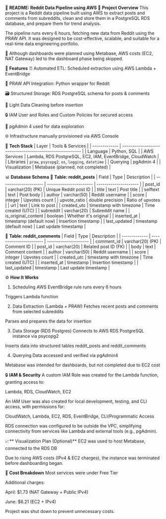 📘 **README: Reddit Data Pipeline using AWS**
📌 **Project Overview**
This project is a Reddit data pipeline built using AWS to extract posts and comments from subreddits, clean and store them in a PostgreSQL RDS database, and prepare them for trend analysis.

The pipeline runs every 6 hours, fetching new data from Reddit using the PRAW API. It was designed to be cost-effective, scalable, and suitable for a real-time data engineering portfolio.

🚧 Although dashboards were planned using Metabase, AWS costs (EC2, NAT Gateway) led to the dashboard phase being skipped.

🚀 **Features**
⏰ Automated ETL: Scheduled extraction using AWS Lambda + EventBridge

🐍 PRAW API Integration: Python wrapper for Reddit

🗃️ Structured Storage: RDS PostgreSQL schema for posts & comments

🧹 Light Data Cleaning before insertion

🔒 IAM User and Roles and Custom Policies for secured access

🧰 pgAdmin 4 used for data exploration

🌐 Infrastructure manually provisioned via AWS Console

🔧 **Tech Stack**
| Layer         | Tools & Services                                          |
| ------------- | --------------------------------------------------------- |
| Language      | Python, SQL                                               |
| AWS Services  | Lambda, RDS PostgreSQL, EC2, IAM, EventBridge, CloudWatch |
| Libraries     | `praw`, `psycopg2`, `os`, `logging`, `datetime`           |
| Querying      | pgAdmin 4                                                 |
| Visualization | Metabase (planned, not completed)                         |


📊 **Database Schema**
📌 **Table: reddit_posts**
| Field                 | Type                    | Description           |
| --------------------- | ----------------------- | --------------------- |
| post\_id              | varchar(20) (PK)        | Unique Reddit post ID |
| title                 | text                    | Post title            |
| selftext              | text                    | Post body             |
| author                | varchar(50)             | Reddit username       |
| score                 | integer                 | Upvotes count         |
| upvote\_ratio         | double precision        | Ratio of upvotes      |
| url                   | text                    | Link to post          |
| created\_utc          | timestamp with timezone | Time created (UTC)    |
| subreddit             | varchar(20)             | Subreddit name        |
| is\_original\_content | boolean                 | Whether it's original |
| inserted\_at          | timestamp (default now) | Insertion timestamp   |
| last\_updated         | timestamp (default now) | Last update timestamp |


📌 **Table: reddit_comments**
| Field         | Type                    | Description           |
| ------------- | ----------------------- | --------------------- |
| comment\_id   | varchar(20) (PK)        | Comment ID            |
| post\_id      | varchar(20)             | Related post ID (FK)  |
| body          | text                    | Comment content       |
| author        | varchar(50)             | Reddit username       |
| score         | integer                 | Upvotes count         |
| created\_utc  | timestamp with timezone | Time created (UTC)    |
| inserted\_at  | timestamp               | Insertion timestamp   |
| last\_updated | timestamp               | Last update timestamp |


⚙️ **How It Works**
1. Scheduling
AWS EventBridge rule runs every 6 hours

Triggers Lambda function

2. Data Extraction (Lambda + PRAW)
Fetches recent posts and comments from selected subreddits

Parses and prepares the data for insertion

3. Data Storage (RDS Postgres)
Connects to AWS RDS PostgreSQL instance via psycopg2

Inserts data into structured tables reddit_posts and reddit_comments

4. Querying
Data accessed and verified via pgAdmin4

Metabase was intended for dashboards, but not completed due to EC2 cost

🔒 **IAM & Security**
A custom IAM Role was created for the Lambda function, granting access to:

Lambda, RDS, CloudWatch, EC2

An IAM User was also created for local development, testing, and CLI access, with permissions for:

CloudWatch, Lambda, EC2, RDS, EventBridge, CLI/Programmatic Access

RDS connection was configured to be outside the VPC, simplifying connectivity from services like Lambda and external tools (e.g., pgAdmin).

📈** Visualization Plan (Optional)**
EC2 was used to host Metabase, connected to the RDS DB

Due to rising AWS costs (IPv4 & EC2 charges), the instance was terminated before dashboarding began.

💸 **Cost Breakdown**
Most services were under Free Tier

Additional charges:

April: $1.73 (NAT Gateway + Public IPv4)

June: $6.21 (EC2 + IPv4)

Project was shut down to prevent unnecessary costs.
